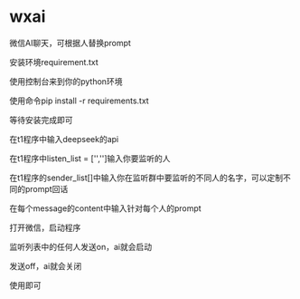 # wxai
微信AI聊天，可根据人替换prompt

安装环境requirement.txt

使用控制台来到你的python环境

使用命令pip install -r requirements.txt

等待安装完成即可

在t1程序中输入deepseek的api

在t1程序中listen_list = ['','']输入你要监听的人

在t1程序的sender_list[]中输入你在监听群中要监听的不同人的名字，可以定制不同的prompt回话

在每个message的content中输入针对每个人的prompt

打开微信，启动程序

监听列表中的任何人发送on，ai就会启动

发送off，ai就会关闭

使用即可
